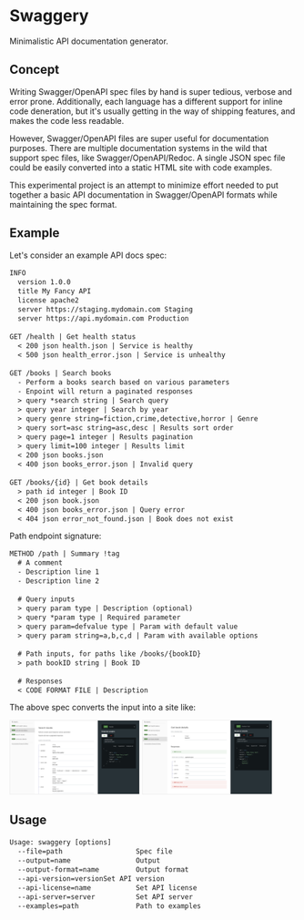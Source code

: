 # Swaggery

Minimalistic API documentation generator.

## Concept

Writing Swagger/OpenAPI spec files by hand is super tedious, verbose and error prone. Additionally, each language has a different support for inline code deneration, but it's usually getting in the way of shipping features, and makes the code less readable.

However, Swagger/OpenAPI files are super useful for documentation purposes. There are multiple documentation systems in the wild that support spec files, like Swagger/OpenAPI/Redoc. A single JSON spec file could be easily converted into a static HTML site with code examples.

This experimental project is an attempt to minimize effort needed to put together a basic API documentation in Swagger/OpenAPI formats while maintaining the spec format.

## Example

Let's consider an example API docs spec:

```
INFO
  version 1.0.0
  title My Fancy API
  license apache2
  server https://staging.mydomain.com Staging
  server https://api.mydomain.com Production

GET /health | Get health status
  < 200 json health.json | Service is healthy
  < 500 json health_error.json | Service is unhealthy

GET /books | Search books
  - Perform a books search based on various parameters
  - Enpoint will return a paginated responses
  > query *search string | Search query
  > query year integer | Search by year
  > query genre string=fiction,crime,detective,horror | Genre
  > query sort=asc string=asc,desc | Results sort order
  > query page=1 integer | Results pagination
  > query limit=100 integer | Results limit
  < 200 json books.json
  < 400 json books_error.json | Invalid query

GET /books/{id} | Get book details
  > path id integer | Book ID
  < 200 json book.json
  < 400 json books_error.json | Query error
  < 404 json error_not_found.json | Book does not exist
```

Path endpoint signature:

```
METHOD /path | Summary !tag
  # A comment
  - Description line 1
  - Description line 2
  
  # Query inputs
  > query param type | Description (optional)
  > query *param type | Required parameter
  > query param=defvalue type | Param with default value
  > query param string=a,b,c,d | Param with available options
  
  # Path inputs, for paths like /books/{bookID}
  > path bookID string | Book ID
  
  # Responses
  < CODE FORMAT FILE | Description
```

The above spec converts the input into a site like:

<div>
  <img src="/images/screen1.png" style="border: 1px solid #eee;" width="45%" />
  <img src="/images/screen2.png" style="border: 1px solid #eee;" width="45%" />
</div>

## Usage

```
Usage: swaggery [options]
  --file=path                  Spec file
  --output=name                Output
  --output-format=name         Output format
  --api-version=versionSet API version
  --api-license=name           Set API license
  --api-server=server          Set API server
  --examples=path              Path to examples
```
